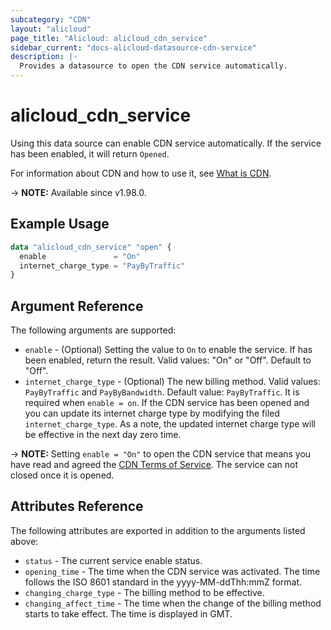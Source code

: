 ```yaml
---
subcategory: "CDN"
layout: "alicloud"
page_title: "Alicloud: alicloud_cdn_service"
sidebar_current: "docs-alicloud-datasource-cdn-service"
description: |-
  Provides a datasource to open the CDN service automatically.
---
```


# alicloud_cdn_service

Using this data source can enable CDN service automatically. If the service has been enabled, it will return `Opened`.

For information about CDN and how to use it, see [What is CDN](https://www.alibabacloud.com/help/product/27099.htm).

-> **NOTE:** Available since v1.98.0.

## Example Usage

```terraform
data "alicloud_cdn_service" "open" {
  enable               = "On"
  internet_charge_type = "PayByTraffic"
}
```

## Argument Reference

The following arguments are supported:

* `enable` - (Optional) Setting the value to `On` to enable the service. If has been enabled, return the result. Valid values: "On" or "Off". Default to "Off".
* `internet_charge_type` - (Optional) The new billing method. Valid values: `PayByTraffic` and `PayByBandwidth`. Default value: `PayByTraffic`.
It is required when `enable = on`. If the CDN service has been opened and you can update its internet charge type by modifying the filed `internet_charge_type`. 
As a note, the updated internet charge type will be effective in the next day zero time.

-> **NOTE:** Setting `enable = "On"` to open the CDN service that means you have read and agreed the [CDN Terms of Service](https://help.aliyun.com/document_detail/27110.html). The service can not closed once it is opened.

## Attributes Reference

The following attributes are exported in addition to the arguments listed above:

* `status` - The current service enable status. 
* `opening_time` - The time when the CDN service was activated. The time follows the ISO 8601 standard in the yyyy-MM-ddThh:mmZ format.
* `changing_charge_type` -  The billing method to be effective.
* `changing_affect_time` - 	The time when the change of the billing method starts to take effect. The time is displayed in GMT.
